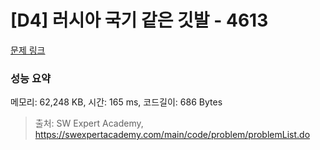 # [D4] 러시아 국기 같은 깃발 - 4613 

[문제 링크](https://swexpertacademy.com/main/code/problem/problemDetail.do?contestProbId=AWQl9TIK8qoDFAXj) 

### 성능 요약

메모리: 62,248 KB, 시간: 165 ms, 코드길이: 686 Bytes



> 출처: SW Expert Academy, https://swexpertacademy.com/main/code/problem/problemList.do